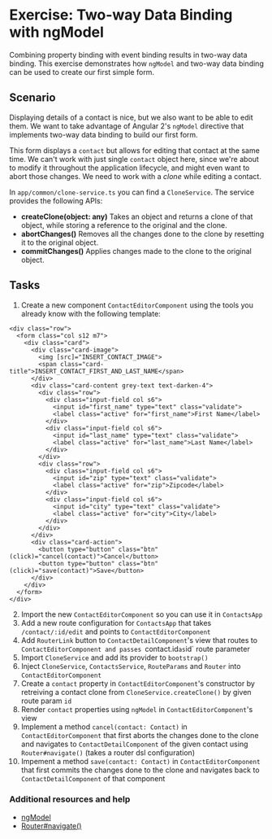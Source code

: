 # Exercise: Two-way Data Binding with ngModel

Combining property binding with event binding results in two-way data binding. This exercise demonstrates how `ngModel` and two-way data binding can be used to create our first simple form.

## Scenario

Displaying details of a contact is nice, but we also want to be able to edit them. We want to take advantage of Angular 2's `ngModel` directive that implements two-way data binding to build our first form.

This form displays a `contact` but allows for editing that contact at the same time. We can't work with just single `contact` object here, since we're about to modify it throughout the application lifecycle, and might even want to abort those changes. We need to work with a *clone* while editing a contact.

In `app/common/clone-service.ts` you can find a `CloneService`. The service provides the following APIs:

- **createClone(object: any)**
  Takes an object and returns a clone of that object, while storing a reference to the original and the clone.
- **abortChanges()**
  Removes all the changes done to the clone by resetting it to the original object.
- **commitChanges()**
  Applies changes made to the clone to the original object.

## Tasks

1. Create a new component `ContactEditorComponent` using the tools you already know with the following template:

  ```
  <div class="row">
    <form class="col s12 m7">
      <div class="card">
        <div class="card-image">
          <img [src]="INSERT_CONTACT_IMAGE">
          <span class="card-title">INSERT_CONTACT_FIRST_AND_LAST_NAME</span>
        </div>
        <div class="card-content grey-text text-darken-4">
          <div class="row">
            <div class="input-field col s6">
              <input id="first_name" type="text" class="validate">
              <label class="active" for="first_name">First Name</label>
            </div>
            <div class="input-field col s6">
              <input id="last_name" type="text" class="validate">
              <label class="active" for="last_name">Last Name</label>
            </div>
          </div>
          <div class="row">
            <div class="input-field col s6">
              <input id="zip" type="text" class="validate">
              <label class="active" for="zip">Zipcode</label>
            </div>
            <div class="input-field col s6">
              <input id="city" type="text" class="validate">
              <label class="active" for="city">City</label>
            </div>
          </div>
        </div>
        <div class="card-action">
          <button type="button" class="btn" (click)="cancel(contact)">Cancel</button>
          <button type="button" class="btn" (click)="save(contact)">Save</button>
        </div>
      </div>
    </form>
  </div>
  ```
2. Import the new `ContactEditorComponent` so you can use it in `ContactsApp`
3. Add a new route configuration for `ContactsApp` that takes `/contact/:id/edit` and points to `ContactEditorComponent`
4. Add `RouterLink` button to `ContactDetailComponent`'s view that routes to `ContactEditorComponent and passes `contact.id` as `id` route parameter
5. Import `CloneService` and add its provider to `bootstrap()`
6. Inject `CloneService`, `ContactsService`, `RouteParams` and `Router` into `ContactEditorComponent`
7. Create a `contact` property in `ContactEditorComponent`'s constructor by retreiving a contact clone from `CloneService.createClone()` by given route param `id`
8. Render `contact` properties using `ngModel` in `ContactEditorComponent`'s view
9. Implement a method `cancel(contact: Contact)` in `ContactEditorComponent` that first aborts the changes done to the clone and navigates to `ContactDetailComponent` of the given contact using `Router#navigate()` (takes a router dsl configuration)
10. Impement a method `save(contact: Contact)` in `ContactEditorComponent` that first commits the changes done to the clone and navigates back to `ContactDetailComponent` of that component

### Additional resources and help

- [ngModel](https://angular.io/docs/ts/latest/api/common/NgModel-directive.html)
- [Router#navigate()](https://angular.io/docs/ts/latest/api/router/Router-class.html#!#navigate)
